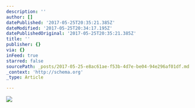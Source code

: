 ```yaml
---
description: ''
author: []
datePublished: '2017-05-25T20:35:21.385Z'
dateModified: '2017-05-25T20:34:17.195Z'
datePublishedOriginal: '2017-05-25T20:35:21.385Z'
title: ''
publisher: {}
via: {}
inFeed: true
starred: false
sourcePath: _posts/2017-05-25-e8ac61ae-f53b-4d7e-be04-94e296af01df.md
_context: 'http://schema.org'
_type: Article

---
```

![](https://the-grid-user-content.s3-us-west-2.amazonaws.com/1526eee7-6543-41c8-bc5d-35b3916df9ea.jpg)